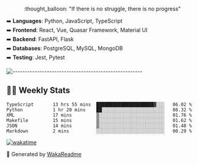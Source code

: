 <p align="center"> 
  :thought_balloon: "If there is no struggle, there is no progress"
</p>

<p align="left">
  ➡️ <strong>Languages</strong>: Python, JavaScript, TypeScript<br>
  ➡️ <strong>Frontend</strong>: React, Vue, Quasar Framework, Material UI<br>
  ➡️ <strong>Backend</strong>: FastAPI, Flask<br>
  ➡️ <strong>Databases</strong>: PostgreSQL, MySQL, MongoDB<br>
  ➡️ <strong>Testing</strong>: Jest, Pytest<br>
</p>

![-----------------------------------------------------](https://raw.githubusercontent.com/andreasbm/readme/master/assets/lines/vintage.png)


## :man_technologist: Weekly Stats
<!--START_SECTION:waka-->

```text
TypeScript       13 hrs 55 mins  █████████████████████▓░░░   86.02 %
Python           1 hr 20 mins    ██░░░░░░░░░░░░░░░░░░░░░░░   08.32 %
XML              17 mins         ▒░░░░░░░░░░░░░░░░░░░░░░░░   01.76 %
Makefile         15 mins         ▒░░░░░░░░░░░░░░░░░░░░░░░░   01.62 %
JSON             14 mins         ▒░░░░░░░░░░░░░░░░░░░░░░░░   01.48 %
Markdown         2 mins          ░░░░░░░░░░░░░░░░░░░░░░░░░   00.29 %
```

<!--END_SECTION:waka-->

[![wakatime](https://wakatime.com/badge/user/3926b7f7-3f9b-447e-a7a4-9b640cebf904.svg)](https://wakatime.com/@3926b7f7-3f9b-447e-a7a4-9b640cebf904)

🚀 Generated by [WakaReadme](https://github.com/athul/waka-readme)
